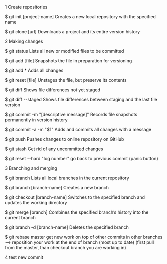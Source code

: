 1 Create repositories

$ git init [project-name]
Creates a new local repository with the specified name

$ git clone [url]
Downloads a project and its entire version history

2 Making changes

$ git status
Lists all new or modified files to be committed

$ git add [file]
Snapshots the file in preparation for versioning

$ git add *
Adds all changes

$ git reset [file]
Unstages the file, but preserve its contents

$ git diff
Shows file differences not yet staged

$ git diff --staged
Shows file differences between staging and the last file version

$ git commit -m "[descriptive message]"
Records file snapshots permanently in version history

$ git commit -a -m "$1"
Adds and commits all changes with a message

$ git push
Pushes changes to online repository on GitHub

$ git stash
Get rid of any uncommitted changes

$ git reset --hard "log number"
go back to previous commit (panic button)

3 Branching and merging

$ git branch
Lists all local branches in the current repository

$ git branch [branch-name]
Creates a new branch

$ git checkout [branch-name]
Switches to the specified branch and updates the working directory

$ git merge [branch]
Combines the specified branch’s history into the current branch

$ git branch -d [branch-name]
Deletes the specified branch

$ git rebase master
get new work on top of other commits in other branches --> reposition your work at the end of branch (most up to date) (first pull from the master, than checkout branch you are working in)

4 test new commit
